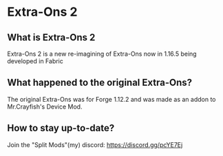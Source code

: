 # Extra-Ons 2

## What is Extra-Ons 2
Extra-Ons 2 is a new re-imagining of Extra-Ons now in 1.16.5 being developed in Fabric

## What happened to the original Extra-Ons?
The original Extra-Ons was for Forge 1.12.2 and was made as an addon to Mr.Crayfish's Device Mod.

## How to stay up-to-date?
Join the "Split Mods"(my) discord: https://discord.gg/pcYE7Ej
